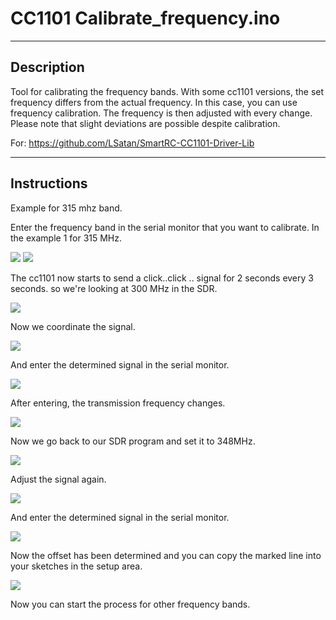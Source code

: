 ﻿# CC1101 Calibrate_frequency.ino


---------------------------------------------
Description
---------------------------------------------
Tool for calibrating the frequency bands.
With some cc1101 versions, the set frequency differs from the actual frequency. In this case, you can use frequency calibration. The frequency is then adjusted with every change. Please note that slight deviations are possible despite calibration.

For: https://github.com/LSatan/SmartRC-CC1101-Driver-Lib

---------------------------------------------
Instructions
---------------------------------------------
Example for 315 mhz band.

Enter the frequency band in the serial monitor that you want to calibrate. In the example 1 for 315 MHz. 

<img src="https://github.com/LSatan/CC1101-Debug-Service-Tool/blob/master/img/cl1.png"/>

<img src="https://github.com/LSatan/CC1101-Debug-Service-Tool/blob/master/img/cl2.png"/>


The cc1101 now starts to send a click..click .. signal for 2 seconds every 3 seconds. so we're looking at 300 MHz in the SDR.

<img src="https://github.com/LSatan/CC1101-Debug-Service-Tool/blob/master/img/cl3.png"/>

Now we coordinate the signal.

<img src="https://github.com/LSatan/CC1101-Debug-Service-Tool/blob/master/img/cl4.png"/>

And enter the determined signal in the serial monitor.

<img src="https://github.com/LSatan/CC1101-Debug-Service-Tool/blob/master/img/cl5.png"/>

After entering, the transmission frequency changes.

<img src="https://github.com/LSatan/CC1101-Debug-Service-Tool/blob/master/img/cl6.png"/>

Now we go back to our SDR program and set it to 348MHz.

<img src="https://github.com/LSatan/CC1101-Debug-Service-Tool/blob/master/img/cl7.png"/>

Adjust the signal again.

<img src="https://github.com/LSatan/CC1101-Debug-Service-Tool/blob/master/img/cl8.png"/>

And enter the determined signal in the serial monitor.

<img src="https://github.com/LSatan/CC1101-Debug-Service-Tool/blob/master/img/cl9.png"/>

Now the offset has been determined and you can copy the marked line into your sketches in the setup area.

<img src="https://github.com/LSatan/CC1101-Debug-Service-Tool/blob/master/img/cl10.png"/>

Now you can start the process for other frequency bands.
